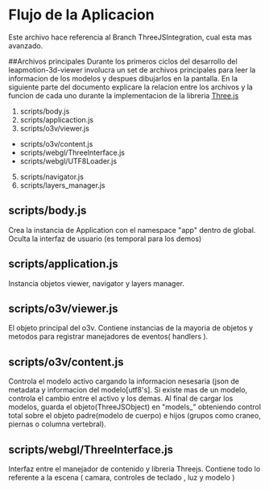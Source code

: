 # Flujo de la Aplicacion
Este archivo hace referencia al Branch ThreeJSIntegration, cual esta mas avanzado.

##Archivos principales
Durante los primeros ciclos del desarrollo del leapmotion-3d-viewer involucra un set de archivos principales
 para leer la informacion de los modelos y despues dibujarlos en la pantalla. En la siguiente parte del documento
 explicare la relacion entre los archivos y la funcion de cada uno durante la implementacion de la libreria 
 [Three.js](http://threejs.org/)

1. scripts/body.js
2. scripts/applicaction.js
3. scripts/o3v/viewer.js
  - scripts/o3v/content.js
  - scripts/webgl/ThreeInterface.js
  - scripts/webgl/UTF8Loader.js
5. scripts/navigator.js
6. scripts/layers_manager.js

## scripts/body.js
Crea la instancia de Application con el namespace "app" dentro de global.
Oculta la interfaz de usuario (es temporal para los demos)

## scripts/application.js
Instancia objetos viewer, navigator y layers manager.

## scripts/o3v/viewer.js
El objeto principal del o3v. Contiene instancias de la mayoria de objetos y metodos para registrar
manejadores de eventos( handlers ). 

## scripts/o3v/content.js
Controla el modelo activo cargando la informacion nesesaria (json de metadata y informacion del modelo[utf8's].
 Si existe mas de un modelo, controla el cambio entre el activo y los demas.
 Al final de cargar los modelos, guarda el objeto(ThreeJSObject) en "models_" obteniendo control total sobre
 el objeto padre(modelo de cuerpo) e hijos (grupos como craneo, piernas o columna vertebral).


## scripts/webgl/ThreeInterface.js
Interfaz entre el manejador de contenido y libreria Threejs.
Contiene todo lo referente a la escena ( camara, controles de teclado , luz y modelo )

